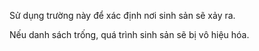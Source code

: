 Sử dụng trường này để xác định nơi sinh sản sẽ xảy ra.

Nếu danh sách trống, quá trình sinh sản sẽ bị vô hiệu hóa.